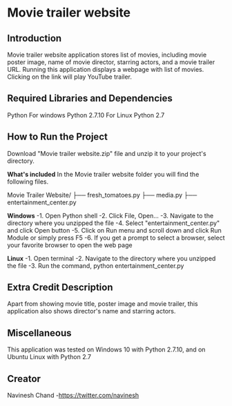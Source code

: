 ﻿Movie trailer website
======================

Introduction
-------------
Movie trailer website application stores list of movies, including movie poster image, name of movie director, starring actors, and a movie trailer URL. Running this application displays a webpage with list of movies. Clicking on the link will play YouTube trailer.

Required Libraries and Dependencies
------------------------------------
Python
For windows Python 2.7.10
For Linux Python 2.7

How to Run the Project
-----------------------
Download "Movie trailer website.zip" file and unzip it to your project's directory.

**What's included**
In the Movie trailer website folder you will find the following files.

Movie Trailer Website/
├── fresh_tomatoes.py
├── media.py
├── entertainment_center.py

**Windows**
-1. Open Python shell
-2. Click File, Open...
-3. Navigate to the directory where you unzipped the file
-4. Select "entertainment_center.py" and click Open button
-5. Click on Run menu and scroll down and click Run Module or simply press F5
-6. If you get a prompt to select a browser, select your favorite browser to open the web page

**Linux**
-1. Open terminal
-2. Navigate to the directory where you unzipped the file
-3. Run the command, python entertainment_center.py

Extra Credit Description
-------------------------
Apart from showing movie title, poster image and movie trailer, this application also shows director's name and starring actors.

Miscellaneous
--------------
This application was tested on Windows 10 with Python 2.7.10, and on Ubuntu Linux with Python 2.7

Creator
--------
Navinesh Chand
-https://twitter.com/navinesh
